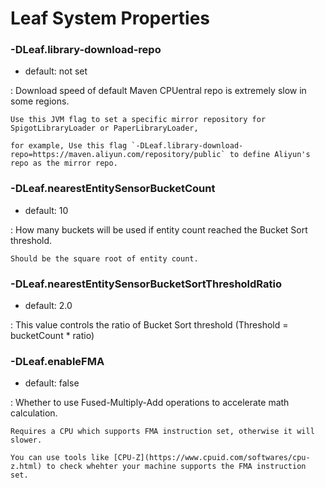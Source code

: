 # Leaf System Properties

### -DLeaf.library-download-repo
* default: not set

:	Download speed of default Maven CPUentral repo is extremely slow in some regions.
	
	Use this JVM flag to set a specific mirror repository for SpigotLibraryLoader or PaperLibraryLoader,

    for example, Use this flag `-DLeaf.library-download-repo=https://maven.aliyun.com/repository/public` to define Aliyun's repo as the mirror repo.

### -DLeaf.nearestEntitySensorBucketCount
* default: 10

:	How many buckets will be used if entity count reached the Bucket Sort threshold.

	Should be the square root of entity count.

### -DLeaf.nearestEntitySensorBucketSortThresholdRatio
* default: 2.0

:	This value controls the ratio of Bucket Sort threshold (Threshold = bucketCount * ratio)

### -DLeaf.enableFMA
* default: false

: Whether to use Fused-Multiply-Add operations to accelerate math calculation.

	Requires a CPU which supports FMA instruction set, otherwise it will slower.

	You can use tools like [CPU-Z](https://www.cpuid.com/softwares/cpu-z.html) to check whehter your machine supports the FMA instruction set.
